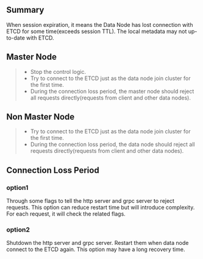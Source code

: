 ## Summary

When session expiration, it means the Data Node has lost connection with ETCD for some time(exceeds session TTL). The local metadata may not up-to-date with ETCD.

## Master Node
> - Stop the control logic.
> - Try to connect to the ETCD just as the data node join cluster for the first time.
> - During the connection loss period, the master node should reject all requests directly(requests from client and other data nodes). 

## Non Master Node
> - Try to connect to the ETCD just as the data node join cluster for the first time.
> - During the connection loss period, the data node should reject all requests directly(requests from client and other data nodes). 

## Connection Loss Period
### option1
Through some flags to tell the http server and grpc server to reject requests. 
This option can reduce restart time but will introduce complexity. For each request, it will check the related flags.

### option2
Shutdown the http server and grpc server. Restart them when data node connect to the ETCD again. 
This option may have a long recovery time.